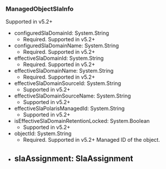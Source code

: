 ### ManagedObjectSlaInfo
Supported in v5.2+

- configuredSlaDomainId: System.String
  - Required. Supported in v5.2+
- configuredSlaDomainName: System.String
  - Required. Supported in v5.2+
- effectiveSlaDomainId: System.String
  - Required. Supported in v5.2+
- effectiveSlaDomainName: System.String
  - Required. Supported in v5.2+
- effectiveSlaDomainSourceId: System.String
  - Supported in v5.2+
- effectiveSlaDomainSourceName: System.String
  - Supported in v5.2+
- effectiveSlaPolarisManagedId: System.String
  - Supported in v5.2+
- isEffectiveSlaDomainRetentionLocked: System.Boolean
  - Supported in v5.2+
- objectId: System.String
  - Required. Supported in v5.2+
  Managed ID of the object.
- slaAssignment: SlaAssignment
  - 
